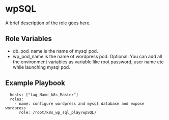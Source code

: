 wpSQL
=========

A brief description of the role goes here.


Role Variables
--------------

- db_pod_name is the name of mysql pod. 
- wp_pod_name is the name of wordpress pod. 
Optional: You can add all the environment variables as variable like root password, user name etc while launching mysql pod. 


Example Playbook
----------------

    - hosts: ["tag_Name_k8s_Master"]
      roles: 
        - name: configure wordpress and mysql database and expose wordpress 
          role: /root/k8s_wp_sql_play/wpSQL/ 



